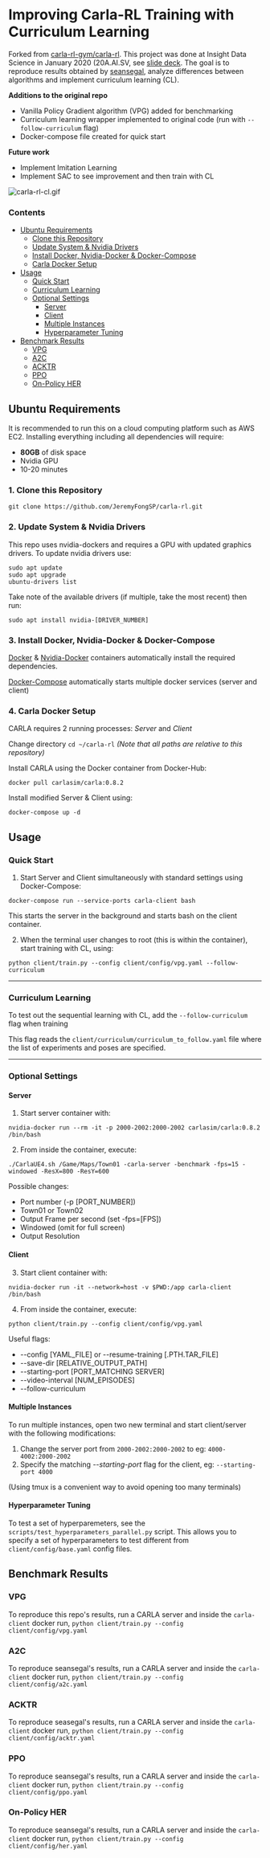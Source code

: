 # Improving Carla-RL Training with Curriculum Learning
Forked from [carla-rl-gym/carla-rl](https://github.com/carla-rl-gym/carla-rl). This project was done at Insight Data Science in January 2020 (20A.AI.SV, see [slide deck](bit.ly/curriculum-carla). The goal is to reproduce results obtained by [seansegal](https://github.com/seansegal), analyze differences between algorithms and implement curriculum learning (CL). 

__Additions to the original repo__
* Vanilla Policy Gradient algorithm (VPG) added for benchmarking
* Curriculum learning wrapper implemented to original code (run with `--follow-curriculum` flag)
* Docker-compose file created for quick start

__Future work__
* Implement Imitation Learning
* Implement SAC to see improvement and then train with CL

![carla-rl-cl.gif](carla-rl-cl.gif)

### Contents
- [Ubuntu Requirements](#ubuntu-requirements)
  * [Clone this Repository](#clone)
  * [Update System & Nvidia Drivers](#nvidia-drivers)
  * [Install Docker, Nvidia-Docker & Docker-Compose](#docker-nvidia-compose)
  * [Carla Docker Setup](#docker-setup)
- [Usage](#usage)
  * [Quick Start](#quick-start)
  * [Curriculum Learning](#curriculum-learning)
  * [Optional Settings](#optional-settings)
    + [Server](#server)
    + [Client](#client)
    + [Multiple Instances](#multiple-instances)
    + [Hyperparameter Tuning](#hyperparameter-tuning)
- [Benchmark Results](#benchmark-results)
  * [VPG](#vpg)
  * [A2C](#a2c)
  * [ACKTR](#acktr)
  * [PPO](#ppo)
  * [On-Policy HER](#her)

<a name="ubuntu-requirements"></a>
## Ubuntu Requirements
It is recommended to run this on a cloud computing platform such as AWS EC2.
Installing everything including all dependencies will require:
 * __80GB__  of disk space
 * Nvidia GPU
 * 10-20 minutes

<a name="clone"></a>
### 1. Clone this Repository
```
git clone https://github.com/JeremyFongSP/carla-rl.git
```

<a name="nvidia-drivers"></a>
### 2. Update System & Nvidia Drivers
This repo uses nvidia-dockers and requires a GPU with updated graphics drivers.
To update nvidia drivers use:
```
sudo apt update
sudo apt upgrade
ubuntu-drivers list
```
Take note of the available drivers (if multiple, take the most recent) then run:
```
sudo apt install nvidia-[DRIVER_NUMBER]
```

<a name="docker-nvidia-compose"></a>
### 3. Install Docker, Nvidia-Docker & Docker-Compose
[Docker](https://docs.docker.com/install/) & [Nvidia-Docker](https://github.com/NVIDIA/nvidia-docker) containers automatically install the required dependencies.

[Docker-Compose](https://docs.docker.com/compose/) automatically starts multiple docker services (server and client)

<a name="docker-setup"></a>
### 4. Carla Docker Setup
CARLA requires 2 running processes: *Server* and *Client*

Change directory `cd ~/carla-rl` *(Note that all paths are relative to this repository)*

Install CARLA using the Docker container from Docker-Hub:
```
docker pull carlasim/carla:0.8.2
```
Install modified Server & Client using:
```
docker-compose up -d
```

<a name="usage"></a>
## Usage
<a name="quick-start"></a>
### Quick Start
 1. Start Server and Client simultaneously with standard settings using Docker-Compose:
```
docker-compose run --service-ports carla-client bash
```
This starts the server in the background and starts bash on the client container. 

2. When the terminal user changes to root (this is within the container), start training with CL, using:
```
python client/train.py --config client/config/vpg.yaml --follow-curriculum
```

---

<a name="curriculum-learning"></a>
### Curriculum Learning
To test out the sequential learning with CL, add the `--follow-curriculum` flag when training

This flag reads the `client/curriculum/curriculum_to_follow.yaml` file where the list of experiments and poses are specified.

---

<a name="optional-settings"></a>
### Optional Settings
<a name="server"></a>
#### Server
 1. Start server container with:
```
nvidia-docker run --rm -it -p 2000-2002:2000-2002 carlasim/carla:0.8.2 /bin/bash
```

 2. From inside the container, execute:
```
./CarlaUE4.sh /Game/Maps/Town01 -carla-server -benchmark -fps=15 -windowed -ResX=800 -ResY=600
```
Possible changes:
* Port number (-p [PORT_NUMBER])
* Town01 or Town02
* Output Frame per second (set -fps=[FPS])
* Windowed (omit for full screen)
* Output Resolution

<a name="client"></a>
#### Client
 3. Start client container with:
```
nvidia-docker run -it --network=host -v $PWD:/app carla-client /bin/bash
```
 4. From inside the container, execute:
```
python client/train.py --config client/config/vpg.yaml
```
Useful flags:
* --config [YAML_FILE]  or  --resume-training [.PTH.TAR_FILE]
* --save-dir [RELATIVE_OUTPUT_PATH]
* --starting-port [PORT_MATCHING SERVER]
* --video-interval [NUM_EPISODES]
* --follow-curriculum

<a name="multiple-instances"></a>
#### Multiple Instances

To run multiple instances, open two new terminal and start client/server with the following modifications:
 1. Change the server port from `2000-2002:2000-2002` to eg: `4000-4002:2000-2002`
 2. Specify the matching *--starting-port* flag for the client, eg: `--starting-port 4000`
 
 (Using tmux is a convenient way to avoid opening too many terminals)

<a name="hyperparameter-tuning"></a>
#### Hyperparameter Tuning
To test a set of hyperparemeters, see the `scripts/test_hyperparameters_parallel.py` script. This allows you to specify a set of hyperparameters to test different from `client/config/base.yaml` config files.

<a name="benchmark-results"></a>
## Benchmark Results

<a name="vpg"></a>
### VPG
To reproduce this repo's results, run a CARLA server and inside the `carla-client` docker run,
`python client/train.py --config client/config/vpg.yaml`

<a name="a2c"></a>
### A2C
To reproduce seansegal's results, run a CARLA server and inside the `carla-client` docker run,
`python client/train.py --config client/config/a2c.yaml`

<a name="acktr"></a>
### ACKTR
To reproduce seasegal's results, run a CARLA server and inside the `carla-client` docker run,
`python client/train.py --config client/config/acktr.yaml`

<a name="ppo"></a>
### PPO
To reproduce seansegal's results, run a CARLA server and inside the `carla-client` docker run,
`python client/train.py --config client/config/ppo.yaml`

<a name="her"></a>
### On-Policy HER
To reproduce seansegal's results, run a CARLA server and inside the `carla-client` docker run,
`python client/train.py --config client/config/her.yaml`
